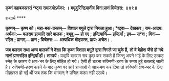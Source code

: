 **कृष्णं महाबकग्रस्तं ²ष्ट्वा रामादयोऽर्भका: ।** **बभूवुरिन्द्रियाणीव विना प्राणं विचेतस: ॥ ४९॥** 

शब्दार्थ **** 

**कृष्णम्—** **कृष्ण को** **; महा-बक-ग्रस्तम्—** **विशाल बगुले द्वारा निगला हुआ** **; ²ष्ट्वा—** **देखकर** **; राम-आदय: अर्भका:—** **बलराम** **इत्यादि सारे बालक** **; बभूवु:—** **हो गए** **; इन्द्रियाणि—** **इन्द्रियाँ** **; इव—** **स²श** **; विना—** **रहित** **; प्राणम्—** **प्राण** **; विचेतस:—** **अत्यधिक** **मोहग्रस्त, प्राय: अचेत।** **.** 

**जब बलराम तथा अन्य बालकों ने देखा कि कृष्ण विशाल बगुले द्वारा निगले जा चुके हैं,** **तो वे बेहोश जैसे हो गये मानों प्राणरहित इन्द्रियाँ हों।** **तात्पर्य :** यद्यपि बलराम सब कुछ कर सकते हैं किन्तु अपने भाई के लिए उत्कट स्नेह के कारण वे क्षण-भर के लिए मोहित हो गये। ऐसी ही घटना रुक्मिणी-हरण के समय हुई बतलाई जाती है। रुक्मिणी-हरण करने के बाद कृष्ण पर सारे राजाओं ने आक्रमण कर दिया तो रुक्मिणी क्षण-भर के लिए मोहग्रस्त हो गई थीं जब तक कि भगवान् ने उचित कदम नहीं उठाये।  